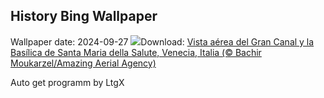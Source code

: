 ## History Bing Wallpaper
Wallpaper date: 2024-09-27
![](https://www.bing.com/th?id=OHR.VeniceAerial_ES-ES7915043762_UHD.jpg&w=1000)Download: [Vista aérea del Gran Canal y la Basílica de Santa Maria della Salute, Venecia, Italia (© Bachir Moukarzel/Amazing Aerial Agency)](https://www.bing.com/th?id=OHR.VeniceAerial_ES-ES7915043762_UHD.jpg)

Auto get programm by LtgX
